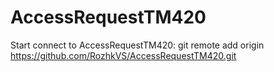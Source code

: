 # AccessRequestTM420

Start connect to AccessRequestTM420: git remote add origin https://github.com/RozhkVS/AccessRequestTM420.git
